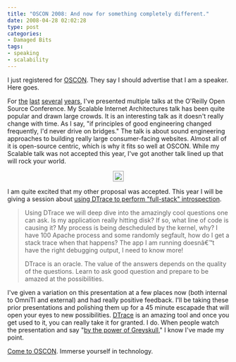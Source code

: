 ```yaml
---
title: "OSCON 2008: And now for something completely different."
date: 2008-04-28 02:02:28
type: post
categories:
- Damaged Bits
tags:
- speaking
- scalability
---
```


<p>I just registered for <a href="http://en.oreilly.com/oscon2008/public/content/home">OSCON</a>.  They say I should advertise that I am a speaker.  Here goes.</p>  <p>For <a href="http://blogs.oreilly.com/digitalmedia/2005/08/oscon-day-0-scalable-internet.html">the</a> <a href="http://conferences.oreillynet.com/cs/os2005/view/e_sess/6412">last</a> <a href="http://conferences.oreillynet.com/cs/os2006/view/e_spkr/1788">several</a> <a href="http://conferences.oreillynet.com/cs/os2007/view/e_sess/12458">years</a>, I've presented multiple talks at the O'Reilly Open Source Conference.  My Scalable Internet Architectures talk has been quite popular and drawn large crowds.  It is an interesting talk as it doesn't really change with time.  As I say, "if principles of good engineering changed frequently, I'd never drive on bridges."  The talk is about sound engineering approaches to building really large consumer-facing websites.  Almost all of it is open-source centric, which is why it fits so well at OSCON.  While my Scalable talk was not accepted this year, I've got another talk lined up that will rock your world.</p>  <p style="text-align: center"><a href="http://en.oreilly.com/oscon2008/public/content/home"><img src="http://conferences.oreillynet.com/banners/oscon/speaker/oscon2008_banner_speaker_210x60.gif" style="padding: 3px; border: 1px solid #999;" border=0></a> <p>  <p>I am quite excited that my other proposal was accepted.  This year I will be giving  a session about <a href="http://en.oreilly.com/oscon2008/public/schedule/detail/2903">using DTrace to perform "full-stack" introspection</a>.</p>  <blockquote> <p>Using DTrace we will deep dive into the amazingly cool questions one can ask. Is my application really hitting disk? If so, what line of code is causing it? My process is being descheduled by the kernel, why? I have 100 Apache process and some randomly segfault, how do I get a stack trace when that happens? The app I am running doesnâ€™t have the right debugging output, I need to know more!</p> <p style="margin-top: 1em">DTrace is an oracle. The value of the answers depends on the quality of the questions. Learn to ask good question and prepare to be amazed at the possibilities.</p> </blockquote>  <p>I've given a variation on this presentation at a few places now (both internal to OmniTI and external) and had really positive feedback.  I'll be taking these prior presentations and polishing them up for a 45 minute escapade that will open your eyes to new possibilities.  <a href="http://opensolaris.org/os/community/dtrace/">DTrace</a> is an amazing tool and once you get used to it, you can really take it for granted.  I do.  When people watch the presentation and say "<a href="http://www.imdb.com/title/tt0425112/">by the power of Greyskull</a>," I know I've made my point.</p>  <p><a href="http://en.oreilly.com/oscon2008/public/content/home">Come to OSCON</a>.  Immerse yourself in technology.</p>
